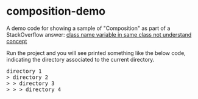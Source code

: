 # composition-demo

A demo code for showing a sample of "Composition" as part of a StackOverflow answer: [class name variable in same class not understand concept](https://stackoverflow.com/a/53015039/5640649)

Run the project and you will see printed something like the below code, indicating the directory associated to the current directory.

<pre>
directory 1
> directory 2
> > directory 3
> > > directory 4
</pre>
